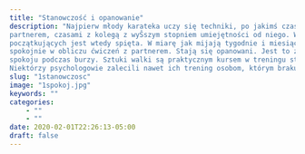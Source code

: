 ```yaml
---
title: "Stanowczość i opanowanie"
description: "Najpierw młody karateka uczy się techniki, po jakimś czasie staje twarzą w twarz z
partnerem, czasami z kolegą z wyŜszym stopniem umiejętności od niego. Większość
początkujących jest wtedy spięta. W miarę jak mijają tygodnie i miesiące, uczą się stać
spokojnie w obliczu ćwiczeń z partnerem. Stają się opanowani. Jest to znane jako zachowanie
spokoju podczas burzy. Sztuki walki są praktycznym kursem w treningu stanowczości.
Niektórzy psychologowie zalecili nawet ich trening osobom, którym brakuje stanowczości. "
slug: "1stanowczosc"
image: "1spokoj.jpg"
keywords: ""
categories:
    - ""
    - ""
date: 2020-02-01T22:26:13-05:00
draft: false
---
```

